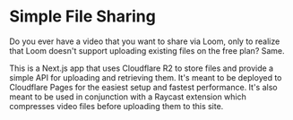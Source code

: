 # Simple File Sharing

Do you ever have a video that you want to share via Loom, only to realize that Loom doesn't support uploading existing files on the free plan? Same.

This is a Next.js app that uses Cloudflare R2 to store files and provide a simple API for uploading and retrieving them. It's meant to be deployed to Cloudflare Pages for the easiest setup and fastest performance. It's also meant to be used in conjunction with a Raycast extension which compresses video files before uploading them to this site.
